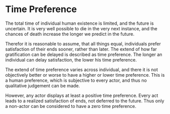 # Time Preference

The total time of individual human existence is limited, and the future is uncertain. It is very well possible to die in the very next instance, and the chances of death increase the longer we predict in the future.

Therefor it is reasonable to assume, that all things equal, individuals prefer satisfaction of their ends sooner, rather than later. The extend of how far gratification can be delayed is described as time preference. The longer an individual can delay satisfaction, the lower his time preference.

The extend of time preference varies across individual, and there it is not objectively better or worse to have a higher or lower time preference. This is a human preference, which is subjective to every actor, and thus no qualitative judgement can be made.

However, any actor displays at least a positive time preference. Every act leads to a realized satisfaction of ends, not deferred to the future. Thus only a non-actor can be considered to have a zero time preference.